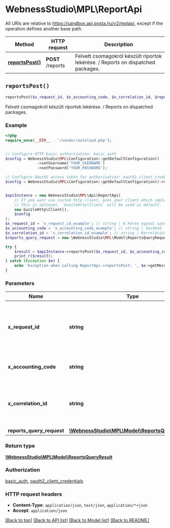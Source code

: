 # WebnessStudio\MPL\ReportApi

All URIs are relative to https://sandbox.api.posta.hu/v2/mplapi, except if the operation defines another base path.

| Method | HTTP request | Description |
| ------------- | ------------- | ------------- |
| [**reportsPost()**](ReportApi.md#reportsPost) | **POST** /reports | Felvett csomagokról készült riportok lekérése.   /   Reports on dispatched packages. |


## `reportsPost()`

```php
reportsPost($x_request_id, $x_accounting_code, $x_correlation_id, $reports_query_request): \WebnessStudio\MPL\Model\ReportsQueryResult
```

Felvett csomagokról készült riportok lekérése.   /   Reports on dispatched packages.

### Example

```php
<?php
require_once(__DIR__ . '/vendor/autoload.php');


// Configure HTTP basic authorization: basic_auth
$config = WebnessStudio\MPL\Configuration::getDefaultConfiguration()
              ->setUsername('YOUR_USERNAME')
              ->setPassword('YOUR_PASSWORD');

// Configure OAuth2 access token for authorization: oauth2_client_credentials
$config = WebnessStudio\MPL\Configuration::getDefaultConfiguration()->setAccessToken('YOUR_ACCESS_TOKEN');


$apiInstance = new WebnessStudio\MPL\Api\ReportApi(
    // If you want use custom http client, pass your client which implements `GuzzleHttp\ClientInterface`.
    // This is optional, `GuzzleHttp\Client` will be used as default.
    new GuzzleHttp\Client(),
    $config
);
$x_request_id = 'x_request_id_example'; // string | A kérés egyedi azonosítója (UUID formátumban)   /   The unique request ID (UUID format)
$x_accounting_code = 'x_accounting_code_example'; // string | Vevőkód   /   The accounting code
$x_correlation_id = 'x_correlation_id_example'; // string | Korrelációs azonosító (UUID formátumban)   /   The request correlation ID (UUID format)
$reports_query_request = new \WebnessStudio\MPL\Model\ReportsQueryRequest(); // \WebnessStudio\MPL\Model\ReportsQueryRequest

try {
    $result = $apiInstance->reportsPost($x_request_id, $x_accounting_code, $x_correlation_id, $reports_query_request);
    print_r($result);
} catch (Exception $e) {
    echo 'Exception when calling ReportApi->reportsPost: ', $e->getMessage(), PHP_EOL;
}
```

### Parameters

| Name | Type | Description  | Notes |
| ------------- | ------------- | ------------- | ------------- |
| **x_request_id** | **string**| A kérés egyedi azonosítója (UUID formátumban)   /   The unique request ID (UUID format) | |
| **x_accounting_code** | **string**| Vevőkód   /   The accounting code | |
| **x_correlation_id** | **string**| Korrelációs azonosító (UUID formátumban)   /   The request correlation ID (UUID format) | [optional] |
| **reports_query_request** | [**\WebnessStudio\MPL\Model\ReportsQueryRequest**](../Model/ReportsQueryRequest.md)|  | [optional] |

### Return type

[**\WebnessStudio\MPL\Model\ReportsQueryResult**](../Model/ReportsQueryResult.md)

### Authorization

[basic_auth](../../README.md#basic_auth), [oauth2_client_credentials](../../README.md#oauth2_client_credentials)

### HTTP request headers

- **Content-Type**: `application/json`, `text/json`, `application/*+json`
- **Accept**: `application/json`

[[Back to top]](#) [[Back to API list]](../../README.md#endpoints)
[[Back to Model list]](../../README.md#models)
[[Back to README]](../../README.md)
